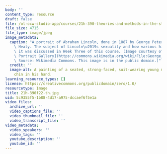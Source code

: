 ```yaml
---
body: ''
content_type: resource
draft: false
file: /ol-ocw-studio-app/courses/21h-390-theories-and-methods-in-the-study-of-history-fall-2022/21h-390f22-th.jpg
file_size: 4715
file_type: image/jpeg
image_metadata:
  caption: "A portrait of Abraham Lincoln, done in 1887 by George Peter Alexander\
    \ Healy. The subject of Lincoln\u2019s sexuality and how various historians approached\
    \ it was discussed in Week Three of this course. (Image courtesy of the [National\
    \ Portrait Gallery](https://commons.wikimedia.org/wiki/File:George_Peter_Alexander_Healy_-_Portrait_of_Abraham_Lincoln_(1887)_-_Google_Art_Project.jpg).\
    \ Source: Wikimedia Commons. This image is in the public domain.)"
  credit: ''
  image-alt: A painting of a seated, strong-faced, suit-wearing young man with his
    chin in his hand.
learning_resource_types: []
license: https://creativecommons.org/publicdomain/zero/1.0/
resourcetype: Image
title: 21h-390f22-th.jpg
uid: 5c9355f5-1b88-4d17-a975-dccaef6f5e1a
video_files:
  archive_url: ''
  video_captions_file: ''
  video_thumbnail_file: ''
  video_transcript_file: ''
video_metadata:
  video_speakers: ''
  video_tags: ''
  youtube_description: ''
  youtube_id: ''
---
```


